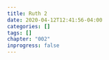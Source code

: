 ```yaml
---
title: Ruth 2
date: 2020-04-12T12:41:56-04:00
categories: []
tags: []
chapter: "002"
inprogress: false
---
```


